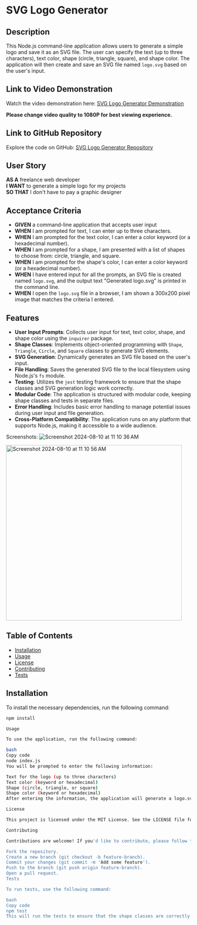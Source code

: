 # SVG Logo Generator

## Description

This Node.js command-line application allows users to generate a simple logo and save it as an SVG file. The user can specify the text (up to three characters), text color, shape (circle, triangle, square), and shape color. The application will then create and save an SVG file named `logo.svg` based on the user's input.

## Link to Video Demonstration

Watch the video demonstration here: [SVG Logo Generator Demonstration](https://drive.google.com/file/d/16BpcD-dSrL6wagioe0YS_Qpvd-_5xmOi/view)

**Please change video quality to 1080P for best viewing experience.**

## Link to GitHub Repository

Explore the code on GitHub: [SVG Logo Generator Repository](https://github.com/chrispychips12/potential-enigma)

## User Story

**AS A** freelance web developer  
**I WANT** to generate a simple logo for my projects  
**SO THAT** I don't have to pay a graphic designer

## Acceptance Criteria

- **GIVEN** a command-line application that accepts user input
- **WHEN** I am prompted for text, I can enter up to three characters.
- **WHEN** I am prompted for the text color, I can enter a color keyword (or a hexadecimal number).
- **WHEN** I am prompted for a shape, I am presented with a list of shapes to choose from: circle, triangle, and square.
- **WHEN** I am prompted for the shape's color, I can enter a color keyword (or a hexadecimal number).
- **WHEN** I have entered input for all the prompts, an SVG file is created named `logo.svg`, and the output text "Generated logo.svg" is printed in the command line.
- **WHEN** I open the `logo.svg` file in a browser, I am shown a 300x200 pixel image that matches the criteria I entered.

## Features

- **User Input Prompts**: Collects user input for text, text color, shape, and shape color using the `inquirer` package.
- **Shape Classes**: Implements object-oriented programming with `Shape`, `Triangle`, `Circle`, and `Square` classes to generate SVG elements.
- **SVG Generation**: Dynamically generates an SVG file based on the user's input.
- **File Handling**: Saves the generated SVG file to the local filesystem using Node.js's `fs` module.
- **Testing**: Utilizes the `jest` testing framework to ensure that the shape classes and SVG generation logic work correctly.
- **Modular Code**: The application is structured with modular code, keeping shape classes and tests in separate files.
- **Error Handling**: Includes basic error handling to manage potential issues during user input and file generation.
- **Cross-Platform Compatibility**: The application runs on any platform that supports Node.js, making it accessible to a wide audience.

Screenshots:
![Screenshot 2024-08-10 at 11 10 36 AM](https://github.com/user-attachments/assets/a18d984f-7954-49d5-849d-fd9c97824438)

<img width="479" alt="Screenshot 2024-08-10 at 11 10 56 AM" src="https://github.com/user-attachments/assets/590e2121-cfea-4a09-92a4-5572303ec54b">

## Table of Contents

- [Installation](#installation)
- [Usage](#usage)
- [License](#license)
- [Contributing](#contributing)
- [Tests](#tests)

## Installation

To install the necessary dependencies, run the following command:

```bash
npm install

Usage

To use the application, run the following command:

bash
Copy code
node index.js
You will be prompted to enter the following information:

Text for the logo (up to three characters)
Text color (keyword or hexadecimal)
Shape (circle, triangle, or square)
Shape color (keyword or hexadecimal)
After entering the information, the application will generate a logo.svg file with your specified design.

License

This project is licensed under the MIT License. See the LICENSE file for more details.

Contributing

Contributions are welcome! If you'd like to contribute, please follow these steps:

Fork the repository.
Create a new branch (git checkout -b feature-branch).
Commit your changes (git commit -m 'Add some feature').
Push to the branch (git push origin feature-branch).
Open a pull request.
Tests

To run tests, use the following command:

bash
Copy code
npm test
This will run the tests to ensure that the shape classes are correctly implemented and that the SVG generation logic works as expected.



